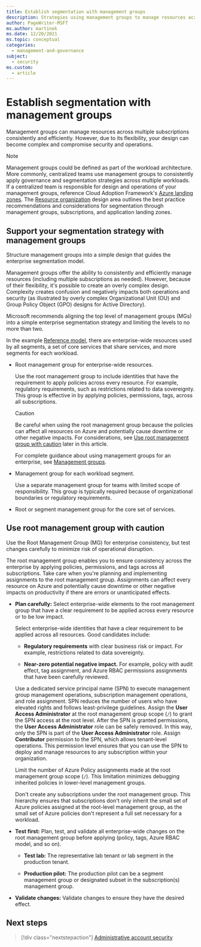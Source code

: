 ```yaml
---
title: Establish segmentation with management groups
description: Strategies using management groups to manage resources across multiple subscriptions consistently and efficiently.
author: PageWriter-MSFT
ms.author: martinek
ms.date: 12/20/2021
ms.topic: conceptual
categories:
  - management-and-governance
subject:
  - security
ms.custom:
  - article
---
```


# Establish segmentation with management groups

Management groups can manage resources across multiple subscriptions consistently and efficiently. However, due to its flexibility, your design can become complex and compromise security and operations.

> [!NOTE]
> Management groups could be defined as part of the workload architecture. More commonly, centralized teams use management groups to consistently apply governance and segmentation strategies across multiple workloads. If a centralized team is responsible for design and operations of your management groups, reference Cloud Adoption Framework's [Azure landing zones](/azure/cloud-adoption-framework/ready/landing-zone/). The [Resource organization](/azure/cloud-adoption-framework/ready/landing-zone/design-area/resource-org) design area outlines the best practice recommendations and considerations for segmentation through management groups, subscriptions, and application landing zones.

## Support your segmentation strategy with management groups

Structure management groups into a simple design that guides the enterprise segmentation model.

Management groups offer the ability to consistently and efficiently manage resources (including multiple subscriptions as needed). However, because of their flexibility, it's possible to create an overly complex design. Complexity creates confusion and negatively impacts both operations and security (as illustrated by overly complex Organizational Unit (OU) and Group Policy Object (GPO) designs for Active Directory).

Microsoft recommends aligning the top level of management groups (MGs) into a simple enterprise segmentation strategy and limiting the levels to no more than two.

In the example [Reference model](/azure/architecture/framework/security/design-segmentation#reference-model), there are enterprise-wide resources used by all segments, a set of core services that share services, and more segments for each workload.

- Root management group for enterprise-wide resources.

  Use the root management group to include identities that have the requirement to apply policies across every resource. For example, regulatory requirements, such as restrictions related to data sovereignty. This group is effective in by applying policies, permissions, tags, across all subscriptions.

  > [!CAUTION]
  > Be careful when using the root management group because the policies can affect all resources on Azure and potentially cause downtime or other negative impacts. For considerations, see [Use root management group with caution](#use-root-management-group-with-caution) later in this article.
  >
  > For complete guidance about using management groups for an enterprise, see [Management groups](/azure/cloud-adoption-framework/ready/landing-zone/design-area/resource-org-management-groups).

- Management group for each workload segment.

  Use a separate management group for teams with limited scope of responsibility. This group is typically required because of organizational boundaries or regulatory requirements.

- Root or segment management group for the core set of services.

## Use root management group with caution

Use the Root Management Group (MG) for enterprise consistency, but test changes carefully to minimize risk of operational disruption.

The root management group enables you to ensure consistency across the enterprise by applying policies, permissions, and tags across all subscriptions. Take care when you're planning and implementing assignments to the root management group. Assignments can affect every resource on Azure and potentially cause downtime or other negative impacts on productivity if there are errors or unanticipated effects.

- **Plan carefully:** Select enterprise-wide elements to the root management group that have a clear requirement to be applied across every resource or to be low impact.

  Select enterprise-wide identities that have a clear requirement to be applied across all resources. Good candidates include:

  - **Regulatory requirements** with clear business risk or impact. For example, restrictions related to data sovereignty.

  - **Near-zero potential negative impact.** For example, policy with audit effect, tag assignment, and Azure RBAC permissions assignments that have been carefully reviewed.

  Use a dedicated service principal name (SPN) to execute management group management operations, subscription management operations, and role assignment. SPN reduces the number of users who have elevated rights and follows least-privilege guidelines. Assign the **User Access Administrator** at the root management group scope (`/`) to grant the SPN access at the root level. After the SPN is granted permissions, the **User Access Administrator** role can be safely removed. In this way, only the SPN is part of the **User Access Administrator** role. Assign **Contributor** permission to the SPN, which allows tenant-level operations. This permission level ensures that you can use the SPN to deploy and manage resources to any subscription within your organization.

  Limit the number of Azure Policy assignments made at the root management group scope (`/`). This limitation minimizes debugging inherited policies in lower-level management groups.

  Don't create any subscriptions under the root management group. This hierarchy ensures that subscriptions don't only inherit the small set of Azure policies assigned at the root-level management group, as the small set of Azure policies don't represent a full set necessary for a workload.

- **Test first:** Plan, test, and validate all enterprise-wide changes on the root management group before applying (policy, tags, Azure RBAC model, and so on).

  - **Test lab:** The representative lab tenant or lab segment in the production tenant.

  - **Production pilot:** The production pilot can be a segment management group or designated subset in the subscription(s) management group.

- **Validate changes:** Validate changes to ensure they have the desired effect.

## Next steps

> [!div class="nextstepaction"]
> [Administrative account security](design-admins.md)
